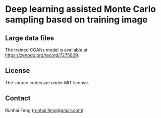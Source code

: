 # Deep learning assisted Monte Carlo sampling based on training image

## Large data files

The trained CGANs model is available at https://zenodo.org/record/7275609. 

## License

The source codes are under MIT license.

## Contact

Runhai Feng (runhai.feng@gmail.com) 

